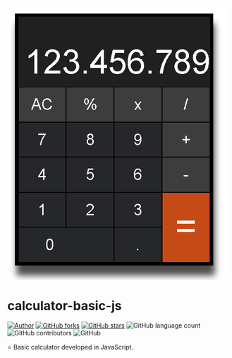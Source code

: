 ![Calculadora JavaScript](https://github.com/edualvesf13/calculator-basic-js/blob/master/print.jpg)

# calculator-basic-js

[![Author](https://img.shields.io/badge/author-DuFerreira-EE4D64?color=green)](https://github.com/edualvesf13)
[![GitHub forks](https://img.shields.io/github/forks/edualvesf13/calculator-basic-js?color=green)](https://github.com/edualvesf13/calculator-basic-js/network)
[![GitHub stars](https://img.shields.io/github/stars/edualvesf13/calculator-basic-js?color=green)](https://github.com/edualvesf13/calculator-basic-js/stargazers)
![GitHub language count](https://img.shields.io/github/languages/count/edualvesf13/calculator-basic-js?color=green)
![GitHub contributors](https://img.shields.io/github/contributors/edualvesf13/calculator-basic-js?color=green)
![GitHub](https://img.shields.io/github/license/edualvesf13/calculator-basic-js?color=green)


⭐ Basic calculator developed in JavaScript.
